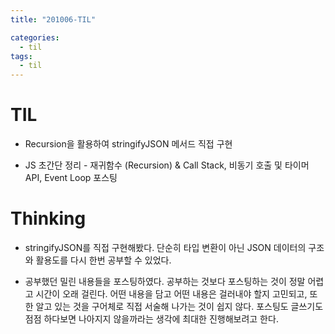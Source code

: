 ```yaml
---
title: "201006-TIL"

categories:
  - til
tags:
  - til
---
```


# TIL

- Recursion을 활용하여 stringifyJSON 메서드 직접 구현

- JS 초간단 정리 - 재귀함수 (Recursion) & Call Stack, 비동기 호출 및 타이머 API, Event Loop 포스팅

# Thinking

- stringifyJSON를 직접 구현해봤다. 단순히 타입 변환이 아닌 JSON 데이터의 구조와 활용도를 다시 한번 공부할 수 있었다.

- 공부했던 밀린 내용들을 포스팅하였다. 공부하는 것보다 포스팅하는 것이 정말 어렵고 시간이 오래 걸린다. 어떤 내용을 담고 어떤 내용은 걸러내야 할지 고민되고, 또한 알고 있는 것을 구어체로 직접 서술해 나가는 것이 쉽지 않다. 포스팅도 글쓰기도 점점 하다보면 나아지지 않을까라는 생각에 최대한 진행해보려고 한다.
